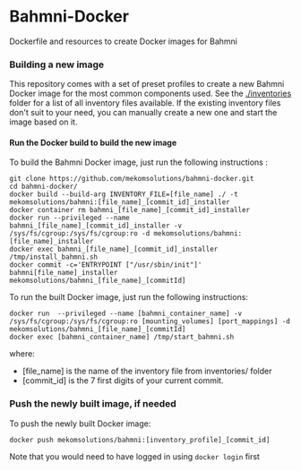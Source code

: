 # Bahmni-Docker
Dockerfile and resources to create Docker images for Bahmni

### Building a new image
This repository comes with a set of preset profiles to create a new Bahmni Docker image for the most common components used. See the [./inventories](./inventories) folder for a list of all inventory files available.
If the existing inventory files don't suit to your need, you can manually create a new one and start the image based on it.

#### Run the Docker build to build the new image
To build the Bahmni Docker image, just run the following instructions :
```
git clone https://github.com/mekomsolutions/bahmni-docker.git
cd bahmni-docker/
docker build --build-arg INVENTORY_FILE=[file_name] ./ -t mekomsolutions/bahmni:[file_name]_[commit_id]_installer
docker container rm bahmni_[file_name]_[commit_id]_installer
docker run --privileged --name bahmni_[file_name]_[commit_id]_installer -v /sys/fs/cgroup:/sys/fs/cgroup:ro -d mekomsolutions/bahmni:[file_name]_installer
docker exec bahmni_[file_name]_[commit_id]_installer /tmp/install_bahmni.sh
docker commit -c='ENTRYPOINT ["/usr/sbin/init"]' bahmni[file_name]_installer mekomsolutions/bahmni_[file_name]_[commitId]
```

To run the built Docker image, just run the following instructions:
```
docker run  --privileged --name [bahmni_container_name] -v /sys/fs/cgroup:/sys/fs/cgroup:ro [mounting_volumes] [port_mappings] -d mekomsolutions/bahmni_[file_name]_[commitId]
docker exec [bahmni_container_name] /tmp/start_bahmni.sh
```

where:
- [file_name] is the name of the inventory file from inventories/ folder
- [commit_id] is the 7 first digits of your current commit.

### Push the newly built image, if needed

To push the newly built Docker image:
```
docker push mekomsolutions/bahmni:[inventory_profile]_[commit_id]
```

Note that you would need to have logged in using `docker login` first